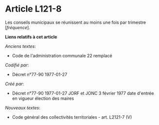 # Article L121-8

Les conseils municipaux se réunissent au moins une fois par trimestre [*fréquence*].

**Liens relatifs à cet article**

_Anciens textes_:

  - Code de l'administration communale 22 remplacé

_Codifié par_:

  - Décret n°77-90 1977-01-27

_Créé par_:

  - Décret n°77-90 1977-01-27 JORF et JONC 3 février 1977 date d'entrée en vigueur élection des maires

_Nouveaux textes_:

  - Code général des collectivités territoriales - art. L2121-7 (V)

